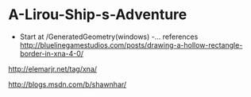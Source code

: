 A-Lirou-Ship-s-Adventure
========================
 - Start at /GeneratedGeometry(windows)
 -...
references 
http://bluelinegamestudios.com/posts/drawing-a-hollow-rectangle-border-in-xna-4-0/

http://elemarjr.net/tag/xna/

http://blogs.msdn.com/b/shawnhar/
